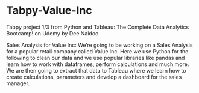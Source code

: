 # Tabpy-Value-Inc
Tabpy project 1/3 from Python and Tableau: The Complete Data Analytics Bootcamp! on Udemy by Dee Naidoo

Sales Analysis for Value Inc: We’re going to be working on a Sales Analysis for a popular retail company called Value Inc.
Here we use Python for the following to clean our data and we use popular libraries like pandas and learn how to work with dataframes, perform calculations and much more. 
We are then going to extract that data to Tableau where we learn how to create calculations, parameters and develop a dashboard for the sales manager.

